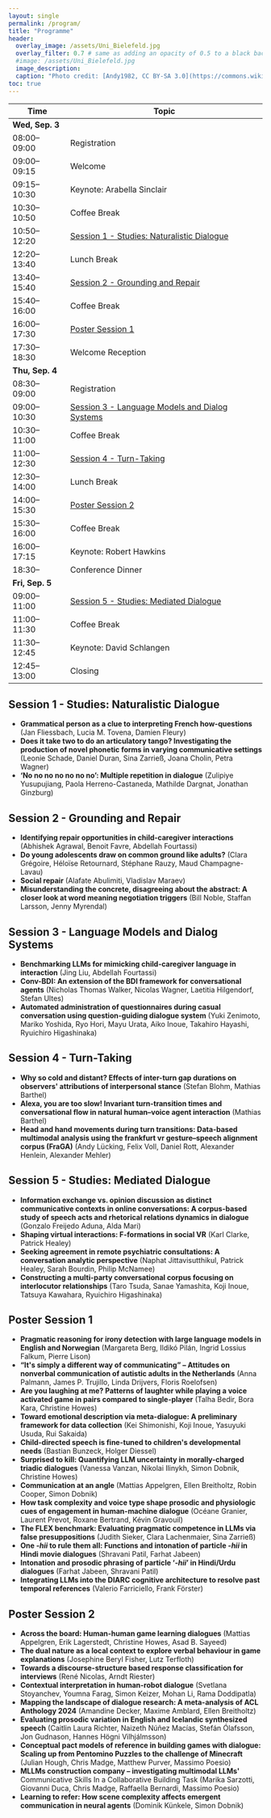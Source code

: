 ```yaml
---
layout: single
permalink: /program/
title: "Programme"
header:
  overlay_image: /assets/Uni_Bielefeld.jpg
  overlay_filter: 0.7 # same as adding an opacity of 0.5 to a black background
  #image: /assets/Uni_Bielefeld.jpg
  image_description: 
  caption: "Photo credit: [Andy1982, CC BY-SA 3.0](https://commons.wikimedia.org/wiki/File:Uni_Bielefeld.jpg) via Wikimedia Commons"
toc: true
---
```


| Time        | Topic |
| ----------- | ----- |
| **Wed, Sep. 3** | |
| 08:00–09:00 | Registration |
| 09:00–09:15 | Welcome |
| 09:15–10:30 | Keynote: Arabella Sinclair |
| 10:30–10:50 | Coffee Break |
| 10:50–12:20 | [Session 1 - Studies: Naturalistic Dialogue](#session-1---studies-naturalistic-dialogue) |
| 12:20–13:40 | Lunch Break |
| 13:40–15:40 | [Session 2 - Grounding and Repair](#session-2---grounding-and-repair) |
| 15:40–16:00 | Coffee Break |
| 16:00–17:30 | [Poster Session 1](#poster-session-1) |
| 17:30–18:30 | Welcome Reception |
| **Thu, Sep. 4** | |
| 08:30–09:00 | Registration |
| 09:00–10:30 | [Session 3 - Language Models and Dialog Systems](#session-3---language-models-and-dialog-systems) |
| 10:30–11:00 | Coffee Break |
| 11:00–12:30 | [Session 4 - Turn-Taking](#session-4---turn-taking) |
| 12:30–14:00 | Lunch Break |
| 14:00–15:30 | [Poster Session 2](#poster-session-2) |
| 15:30–16:00 | Coffee Break |
| 16:00–17:15 | Keynote: Robert Hawkins |
| 18:30–      | Conference Dinner |
| **Fri, Sep. 5** | |
| 09:00–11:00 | [Session 5 - Studies: Mediated Dialogue](#session-5---studies-mediated-dialogue) | 
| 11:00–11:30 | Coffee Break| 
| 11:30–12:45 | Keynote: David Schlangen | 
| 12:45–13:00 | Closing |


## Session 1 - Studies: Naturalistic Dialogue
* **Grammatical person as a clue to interpreting French how-questions** (Jan Fliessbach, Lucia M. Tovena, Damien Fleury)
* **Does it take two to do an articulatory tango? Investigating the production of novel phonetic forms in varying communicative settings** (Leonie Schade, Daniel Duran, Sina Zarrieß, Joana Cholin, Petra Wagner)
* **‘No no no no no no no’: Multiple repetition in dialogue** (Zulipiye Yusupujiang, Paola Herreno-Castaneda, Mathilde Dargnat, Jonathan Ginzburg)

## Session 2 - Grounding and Repair
* **Identifying repair opportunities in child-caregiver interactions** (Abhishek Agrawal, Benoit Favre, Abdellah Fourtassi)
* **Do young adolescents draw on common ground like adults?** (Clara Grégoire, Héloïse Retournard, Stéphane Rauzy, Maud Champagne-Lavau)
* **Social repair** (Alafate Abulimiti, Vladislav Maraev)
* **Misunderstanding the concrete, disagreeing about the abstract: A closer look at word meaning negotiation triggers** (Bill Noble, Staffan Larsson, Jenny Myrendal)

## Session 3 - Language Models and Dialog Systems 
* **Benchmarking LLMs for mimicking child-caregiver language in interaction** (Jing Liu, Abdellah Fourtassi)
* **Conv-BDI: An extension of the BDI framework for conversational agents** (Nicholas Thomas Walker, Nicolas Wagner, Laetitia Hilgendorf, Stefan Ultes)
* **Automated administration of questionnaires during casual conversation using question-guiding dialogue system** (Yuki Zenimoto, Mariko Yoshida, Ryo Hori, Mayu Urata, Aiko Inoue, Takahiro Hayashi, Ryuichiro Higashinaka)

## Session 4 - Turn-Taking 
* **Why so cold and distant? Effects of inter-turn gap durations on observers' attributions of interpersonal stance** (Stefan Blohm, Mathias Barthel)
* **Alexa, you are too slow! Invariant turn-transition times and conversational flow in natural human–voice agent interaction** (Mathias Barthel)
* **Head and hand movements during turn transitions: Data-based multimodal analysis using the frankfurt vr gesture–speech alignment corpus (FraGA)** (Andy Lücking, Felix Voll, Daniel Rott, Alexander Henlein, Alexander Mehler)

## Session 5 - Studies: Mediated Dialogue
* **Information exchange vs. opinion discussion as distinct communicative contexts in online conversations: A corpus-based study of speech acts and rhetorical relations dynamics in dialogue** (Gonzalo Freijedo Aduna, Alda Mari)
* **Shaping virtual interactions: F-formations in social VR** (Karl Clarke, Patrick Healey)
* **Seeking agreement in remote psychiatric consultations: A conversation analytic perspective** (Naphat Jittavisutthikul, Patrick Healey, Sarah Bourdin, Philip McNamee)
* **Constructing a multi-party conversational corpus focusing on interlocutor relationships** (Taro Tsuda, Sanae Yamashita, Koji Inoue, Tatsuya Kawahara, Ryuichiro Higashinaka)

## Poster Session 1
* **Pragmatic reasoning for irony detection with large language models in English and Norwegian** (Margareta Berg, Ildikó Pilán, Ingrid Lossius Falkum, Pierre Lison)
* **“It's simply a different way of communicating” – Attitudes on nonverbal communication of autistic adults in the Netherlands** (Anna Palmann, James P. Trujillo, Linda Drijvers, Floris Roelofsen)
* **Are you laughing at me? Patterns of laughter while playing a voice activated game in pairs compared to single-player** (Talha Bedir, Bora Kara, Christine Howes)
* **Toward emotional description via meta-dialogue: A preliminary framework for data collection** (Kei Shimonishi, Koji Inoue, Yasuyuki Usuda, Rui Sakaida)
* **Child-directed speech is fine-tuned to children's developmental needs** (Bastian Bunzeck, Holger Diessel)
* **Surprised to kill: Quantifying LLM uncertainty in morally-charged triadic dialogues** (Vanessa Vanzan, Nikolai Ilinykh, Simon Dobnik, Christine Howes)
* **Communication at an angle** (Mattias Appelgren, Ellen Breitholtz, Robin Cooper, Simon Dobnik)
* **How task complexity and voice type shape prosodic and physiologic cues of engagement in human-machine dialogue** (Océane Granier, Laurent Prevot, Roxane Bertrand, Kévin Gravouil)
* **The FLEX benchmark: Evaluating pragmatic competence in LLMs via false presuppositions** (Judith Sieker, Clara Lachenmaier, Sina Zarrieß)
* **One *-hii* to rule them all: Functions and intonation of particle *-hii* in Hindi movie dialogues** (Shravani Patil, Farhat Jabeen)
* **Intonation and prosodic phrasing of particle ‘*-hii*’ in Hindi/Urdu dialogues** (Farhat Jabeen, Shravani Patil)
* **Integrating LLMs into the DIARC cognitive architecture to resolve past temporal references** (Valerio Farriciello, Frank Förster)

## Poster Session 2
* **Across the board: Human-human game learning dialogues** (Mattias Appelgren, Erik Lagerstedt, Christine Howes, Asad B. Sayeed)
* **The dual nature as a local context to explore verbal behaviour in game explanations** (Josephine Beryl Fisher, Lutz Terfloth)
* **Towards a discourse-structure based response classification for interviews** (René Nicolas, Arndt Riester)
* **Contextual interpretation in human-robot dialogue** (Svetlana Stoyanchev, Youmna Farag, Simon Keizer, Mohan Li, Rama Doddipatla)
* **Mapping the landscape of dialogue research: A meta-analysis of ACL Anthology 2024** (Amandine Decker, Maxime Amblard, Ellen Breitholtz)
* **Evaluating prosodic variation in English and Icelandic synthesized speech** (Caitlin Laura Richter, Naizeth Núñez Macías, Stefán Ólafsson, Jon Gudnason, Hannes Högni Vilhjálmsson)
* **Conceptual pact models of reference in building games with dialogue: Scaling up from Pentomino Puzzles to the challenge of Minecraft** (Julian Hough, Chris Madge, Matthew Purver, Massimo Poesio)
* **MLLMs construction company – investigating multimodal LLMs'** Communicative Skills In a Collaborative Building Task (Marika Sarzotti, Giovanni Duca, Chris Madge, Raffaella Bernardi, Massimo Poesio)
* **Learning to refer: How scene complexity affects emergent communication in neural agents** (Dominik Künkele, Simon Dobnik)
